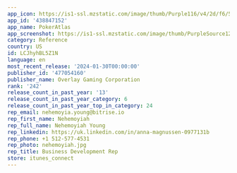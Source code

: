 ```yaml
---
app_icon: https://is1-ssl.mzstatic.com/image/thumb/Purple116/v4/2d/f6/5c/2df65c21-cbec-7184-94fc-fec8dd251af4/AppIcon-1x_U007emarketing-0-5-0-85-220-0.png/1024x1024bb.png
app_id: '438847152'
app_name: PokerAtlas
app_screenshot: https://is1-ssl.mzstatic.com/image/thumb/PurpleSource126/v4/7b/70/61/7b706146-db73-52e7-8b32-226aff40f3e9/ba8ddeab-f165-43b5-8d6b-483b62ca928a_Simulator_Screenshot_-_iPhone_8_Plus_-_2023-06-30_at_18.05.51.png/1242x2208bb.png
category: Reference
country: US
id: LCJhyhBL5Z1N
language: en
most_recent_release: '2024-01-30T00:00:00'
publisher_id: '477054160'
publisher_name: Overlay Gaming Corporation
rank: '242'
release_count_in_past_year: '13'
release_count_in_past_year_category: 6
release_count_in_past_year_top_in_category: 24
rep_email: nehemoyia.young@bitrise.io
rep_first_name: Nehemoyiah
rep_full_name: Nehemoyiah Young
rep_linkedin: https://uk.linkedin.com/in/anna-magnussen-0977131b
rep_phone: +1 512-577-4531
rep_photo: nehemoyiah.jpg
rep_title: Business Development Rep
store: itunes_connect
---
```

